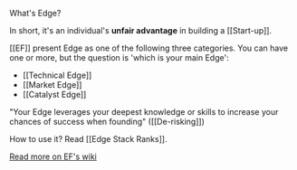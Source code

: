 
What's Edge?

In short, it's an individual's **unfair advantage** in building a [[Start-up]].

[[EF]] present Edge as one of the following three categories.
You can have one or more, but the question is 'which is your main Edge':

- [[Technical Edge]]
- [[Market Edge]]
- [[Catalyst Edge]]

"Your Edge leverages your deepest knowledge or skills to increase your chances of success when founding" ([[De-risking]])

How to use it? Read [[Edge Stack Ranks]].

[Read more on EF's wiki](https://entrepreneurfirst.notion.site/Finding-your-Edge-788664baba1849d3aff60c6fc8fc5be1)
